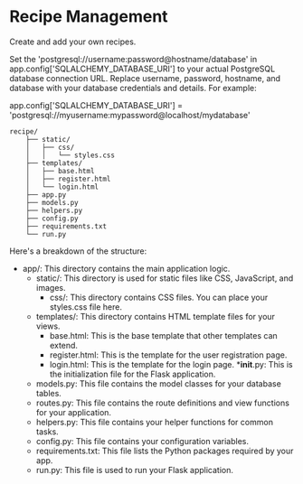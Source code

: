 # Recipe Management

Create and add your own recipes. 

Set the 'postgresql://username:password@hostname/database' in app.config['SQLALCHEMY_DATABASE_URI'] to your actual PostgreSQL database connection URL. Replace username, password, hostname, and database with your database credentials and details. For example:

app.config['SQLALCHEMY_DATABASE_URI'] = 'postgresql://myusername:mypassword@localhost/mydatabase'

```
recipe/
    ├── static/
    │   ├── css/
    │   │   └── styles.css
    ├── templates/
    │   ├── base.html
    │   ├── register.html
    │   └── login.html
    ├── app.py
    ├── models.py
    ├── helpers.py
    ├── config.py
    ├── requirements.txt
    └── run.py
```

Here's a breakdown of the structure:

* app/: This directory contains the main application logic.
    * static/: This directory is used for static files like CSS, JavaScript, and images.
        * css/: This directory contains CSS files. You can place your styles.css file here.
    * templates/: This directory contains HTML template files for your views.
        * base.html: This is the base template that other templates can extend.
        * register.html: This is the template for the user registration page.
        * login.html: This is the template for the login page.
    *__init__.py: This is the initialization file for the Flask application.
    * models.py: This file contains the model classes for your database tables.
    * routes.py: This file contains the route definitions and view functions for your application.
    * helpers.py: This file contains your helper functions for common tasks.
    * config.py: This file contains your configuration variables.
    * requirements.txt: This file lists the Python packages required by your app.
    * run.py: This file is used to run your Flask application.



